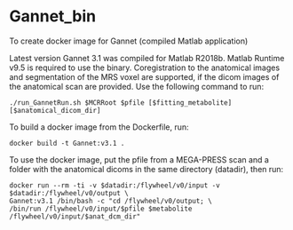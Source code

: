 # Gannet_bin
To create docker image for Gannet (compiled Matlab application)

Latest version Gannet 3.1 was compiled for Matlab R2018b. Matlab Runtime v9.5 is required to use the binary. Coregistration to the anatomical images and segmentation of the MRS voxel are supported, if the dicom images of the anatomical scan are provided. Use the following command to run:

```
./run_GannetRun.sh $MCRRoot $pfile [$fitting_metabolite] [$anatomical_dicom_dir]
```

To build a docker image from the Dockerfile, run:

```
docker build -t Gannet:v3.1 .
``` 

To use the docker image, put the pfile from a MEGA-PRESS scan and a folder with the anatomical dicoms in the same directory (datadir), then run:

```
docker run --rm -ti -v $datadir:/flywheel/v0/input -v $datadir:/flywheel/v0/output \
Gannet:v3.1 /bin/bash -c "cd /flywheel/v0/output; \
/bin/run /flywheel/v0/input/$pfile $metabolite /flywheel/v0/input/$anat_dcm_dir"
```
